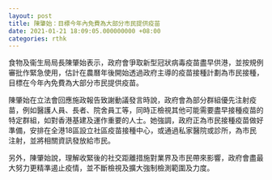 ```yaml
---
layout: post
title: 陳肇始：目標今年內免費為大部分市民提供疫苗
date: 2021-01-21 18:09:05.000000000 +08:00
categories: rthk
---
```


食物及衞生局局長陳肇始表示，政府會爭取新型冠狀病毒疫苗盡早供港，並按規例審批作緊急使用，估計在農曆年後開始透過政府主導的疫苗接種計劃為市民接種，目標在今年內免費為大部分市民提供疫苗。

陳肇始在立法會回應施政報告致謝動議發言時說，政府會為部分群組優先注射疫苗，例如醫護人員、長者、院舍員工等，同時正檢視其他可能需要盡早接種疫苗的特定群組，如對香港基建及運作重要的人士。她強調，政府正為市民接種疫苗做好準備，安排在全港18區設立社區疫苗接種中心，或通過私家醫院或診所，為市民注射，並將相關資訊發放給市民。

另外，陳肇始說，理解收緊後的社交距離措施對業界及市民帶來影響，政府會盡最大努力更精準遏止疫情，並不斷檢視及擴大強制檢測範圍及力度。
